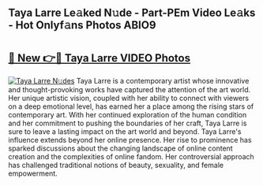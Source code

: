 ## Taya Larre Le𝚊ked N𝚞de - Part-PEm Video Le𝚊ks - Hot Onlyf𝚊ns Photos ABIO9

# <h2><a href="http://ab4769.deff.icu/?id=Taya+Larre">🔗 New 👉🔴 Taya Larre VIDEO Photos</a></h2>

[![Taya Larre N𝚞des](https://i.imgur.com/rIISA9y.gif)](http://ab4769.deff.icu/?id=Taya+Larre)
Taya Larre is a contemporary artist whose innovative and thought-provoking works have captured the attention of the art world. Her unique artistic vision, coupled with her ability to connect with viewers on a deep emotional level, has earned her a place among the rising stars of contemporary art. With her continued exploration of the human condition and her commitment to pushing the boundaries of her craft, Taya Larre is sure to leave a lasting impact on the art world and beyond. Taya Larre's influence extends beyond her online presence. Her rise to prominence has sparked discussions about the changing landscape of online content creation and the complexities of online fandom. Her controversial approach has challenged traditional notions of beauty, sexuality, and female empowerment.
